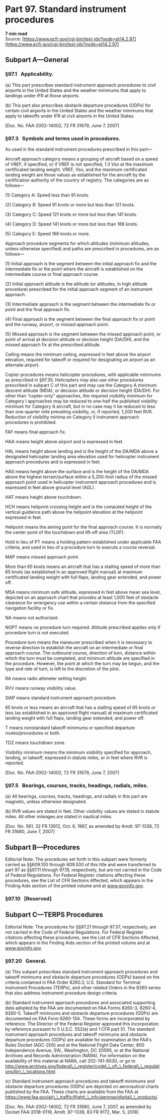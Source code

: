 # Part 97. Standard instrument procedures
**7 min read**  
Source: [https://www.ecfr.gov/cgi-bin/text-idx?node=pt14.2.97](https://www.ecfr.gov/cgi-bin/text-idx?node=pt14.2.97)

## Subpart A—General

### §97.1   Applicability.

(a) This part prescribes standard instrument approach procedures to civil airports in the United States and the weather minimums that apply to landings under IFR at those airports.

(b) This part also prescribes obstacle departure procedures (ODPs) for certain civil airports in the United States and the weather minimums that apply to takeoffs under IFR at civil airports in the United States.

\[Doc. No. FAA-2002-14002, 72 FR 31679, June 7, 2007\]

### §97.3   Symbols and terms used in procedures.

As used in the standard instrument procedures prescribed in this part—

Aircraft approach category means a grouping of aircraft based on a speed of VREF, if specified, or if VREF is not specified, 1.3 Vso at the maximum certificated landing weight. VREF, Vso, and the maximum certificated landing weight are those values as established for the aircraft by the certification authority of the country of registry. The categories are as follows—

(1) Category A: Speed less than 91 knots.

(2) Category B: Speed 91 knots or more but less than 121 knots.

(3) Category C: Speed 121 knots or more but less than 141 knots.

(4) Category D: Speed 141 knots or more but less than 166 knots.

(5) Category E: Speed 166 knots or more.

Approach procedure segments for which altitudes (minimum altitudes, unless otherwise specified) and paths are prescribed in procedures, are as follows—

(1) Initial approach is the segment between the initial approach fix and the intermediate fix or the point where the aircraft is established on the intermediate course or final approach course.

(2) Initial approach altitude is the altitude (or altitudes, in high altitude procedure) prescribed for the initial approach segment of an instrument approach.

(3) Intermediate approach is the segment between the intermediate fix or point and the final approach fix.

(4) Final approach is the segment between the final approach fix or point and the runway, airport, or missed approach point.

(5) Missed approach is the segment between the missed approach point, or point of arrival at decision altitude or decision height (DA/DH), and the missed approach fix at the prescribed altitude.

Ceiling means the minimum ceiling, expressed in feet above the airport elevation, required for takeoff or required for designating an airport as an alternate airport.

Copter procedures means helicopter procedures, with applicable minimums as prescribed in §97.35. Helicopters may also use other procedures prescribed in subpart C of this part and may use the Category A minimum descent altitude (MDA), or decision altitude or decision height (DA/DH). For other than “copter-only” approaches, the required visibility minimum for Category I approaches may be reduced to one-half the published visibility minimum for Category A aircraft, but in no case may it be reduced to less than one-quarter mile prevailing visibility, or, if reported, 1,200 feet RVR. Reduction of visibility minima on Category II instrument approach procedures is prohibited.

FAF means final approach fix.

HAA means height above airport and is expressed in feet.

HAL means height above landing and is the height of the DA/MDA above a designated helicopter landing area elevation used for helicopter instrument approach procedures and is expressed in feet.

HAS means height above the surface and is the height of the DA/MDA above the highest terrain/surface within a 5,200-foot radius of the missed approach point used in helicopter instrument approach procedures and is expressed in feet above ground level (AGL).

HAT means height above touchdown.

HCH means helipoint crossing height and is the computed height of the vertical guidance path above the helipoint elevation at the helipoint expressed in feet.

Helipoint means the aiming point for the final approach course. It is normally the center point of the touchdown and lift-off area (TLOF).

Hold in lieu of PT means a holding pattern established under applicable FAA criteria, and used in lieu of a procedure turn to execute a course reversal.

MAP means missed approach point.

More than 65 knots means an aircraft that has a stalling speed of more than 65 knots (as established in an approved flight manual) at maximum certificated landing weight with full flaps, landing gear extended, and power off.

MSA means minimum safe altitude, expressed in feet above mean sea level, depicted on an approach chart that provides at least 1,000 feet of obstacle clearance for emergency use within a certain distance from the specified navigation facility or fix.

NA means not authorized.

NOPT means no procedure turn required. Altitude prescribed applies only if procedure turn is not executed.

Procedure turn means the maneuver prescribed when it is necessary to reverse direction to establish the aircraft on an intermediate or final approach course. The outbound course, direction of turn, distance within which the turn must be completed, and minimum altitude are specified in the procedure. However, the point at which the turn may be begun, and the type and rate of turn, is left to the discretion of the pilot.

RA means radio altimeter setting height.

RVV means runway visibility value.

SIAP means standard instrument approach procedure.

65 knots or less means an aircraft that has a stalling speed of 65 knots or less (as established in an approved flight manual) at maximum certificated landing weight with full flaps, landing gear extended, and power off.

T means nonstandard takeoff minimums or specified departure routes/procedures or both.

TDZ means touchdown zone.

Visibility minimum means the minimum visibility specified for approach, landing, or takeoff, expressed in statute miles, or in feet where RVR is reported.

\[Doc. No. FAA-2002-14002, 72 FR 31679, June 7, 2007\]

### §97.5   Bearings, courses, tracks, headings, radials, miles.

(a) All bearings, courses, tracks, headings, and radials in this part are magnetic, unless otherwise designated.

(b) RVR values are stated in feet. Other visibility values are stated in statute miles. All other mileages are stated in nautical miles.

\[Doc. No. 561, 32 FR 13912, Oct. 6, 1967, as amended by Amdt. 97-1336, 72 FR 31680, June 7, 2007\]

## Subpart B—Procedures

Editorial Note: The procedures set forth in this subpart were formerly carried as §§609.100 through 609.500 of this title and were transferred to part 97 as §§97.11 through 97.19, respectively, but are not carried in the Code of Federal Regulations. For Federal Register citations affecting these procedures, see the List of CFR Sections Affected, which appears in the Finding Aids section of the printed volume and at www.govinfo.gov.

### §97.10   \[Reserved\]

## Subpart C—TERPS Procedures

Editorial Note: The procedures for §§97.21 through 97.37, respectively, are not carried in the Code of Federal Regulations. For Federal Register citations affecting these procedures, see the List of CFR Sections Affected, which appears in the Finding Aids section of the printed volume and at www.govinfo.gov.

### §97.20   General.

(a) This subpart prescribes standard instrument approach procedures and takeoff minimums and obstacle departure procedures (ODPs) based on the criteria contained in FAA Order 8260.3, U.S. Standard for Terminal Instrument Procedures (TERPs), and other related Orders in the 8260 series that also address instrument procedure design criteria.

(b) Standard instrument approach procedures and associated supporting data adopted by the FAA are documented on FAA Forms 8260-3, 8260-4, 8260-5. Takeoff minimums and obstacle departure procedures (ODPs) are documented on FAA Form 8260-15A. These forms are incorporated by reference. The Director of the Federal Register approved this incorporation by reference pursuant to 5 U.S.C. 552(a) and 1 CFR part 51. The standard instrument approach procedures and takeoff minimums and obstacle departure procedures (ODPs) are available for examination at the FAA's Rules Docket (AGC-200) and at the National Flight Data Center, 800 Independence Avenue, SW., Washington, DC 20590, or at the National Archives and Records Administration (NARA). For information on the availability of this material at NARA, call 202-741-6030, or go to http://www.archives.gov/federal\_\_register/code\_\_of\_\_federal\_\_regulations/ibr\_\_locations.html.

(c) Standard instrument approach procedures and takeoff minimums and obstacle departure procedures (ODPs) are depicted on aeronautical charts published by the FAA. These charts are available from the FAA at https://www.faa.gov/air\_\_traffic/flight\_\_info/aeronav/digital\_\_products/.

\[Doc. No. FAA-2002-14002, 72 FR 31680, June 7, 2007, as amended by Docket FAA-2018-0119, Amdt. 97-1338, 83 FR 9172, Mar. 5, 2018\]